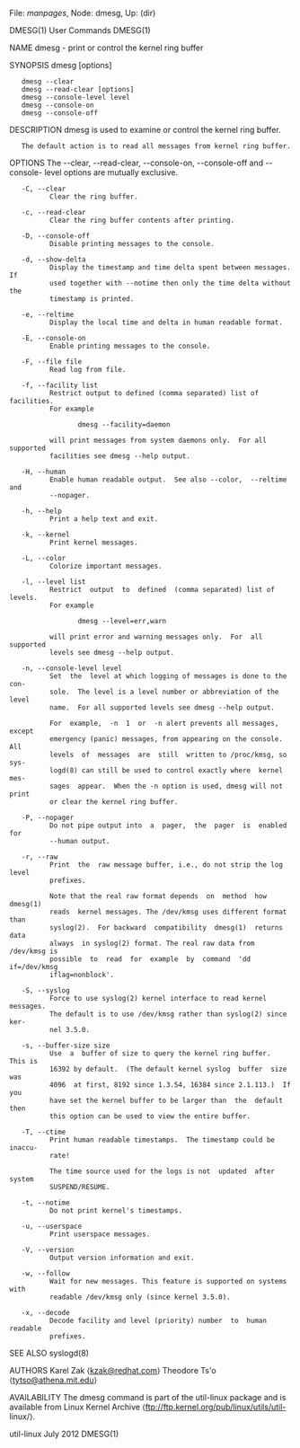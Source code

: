 File: *manpages*,  Node: dmesg,  Up: (dir)

DMESG(1)                         User Commands                        DMESG(1)



NAME
       dmesg - print or control the kernel ring buffer

SYNOPSIS
       dmesg [options]

       dmesg --clear
       dmesg --read-clear [options]
       dmesg --console-level level
       dmesg --console-on
       dmesg --console-off

DESCRIPTION
       dmesg is used to examine or control the kernel ring buffer.

       The default action is to read all messages from kernel ring buffer.

OPTIONS
       The  --clear,  --read-clear, --console-on, --console-off and --console-
       level options are mutually exclusive.

       -C, --clear
              Clear the ring buffer.

       -c, --read-clear
              Clear the ring buffer contents after printing.

       -D, --console-off
              Disable printing messages to the console.

       -d, --show-delta
              Display the timestamp and time delta spent between messages.  If
              used together with --notime then only the time delta without the
              timestamp is printed.

       -e, --reltime
              Display the local time and delta in human readable format.

       -E, --console-on
              Enable printing messages to the console.

       -F, --file file
              Read log from file.

       -f, --facility list
              Restrict output to defined (comma separated) list of facilities.
              For example

                     dmesg --facility=daemon

              will print messages from system daemons only.  For all supported
              facilities see dmesg --help output.

       -H, --human
              Enable human readable output.  See also --color,  --reltime  and
              --nopager.

       -h, --help
              Print a help text and exit.

       -k, --kernel
              Print kernel messages.

       -L, --color
              Colorize important messages.

       -l, --level list
              Restrict  output  to  defined  (comma separated) list of levels.
              For example

                     dmesg --level=err,warn

              will print error and warning messages only.  For  all  supported
              levels see dmesg --help output.

       -n, --console-level level
              Set  the  level at which logging of messages is done to the con‐
              sole.  The level is a level number or abbreviation of the  level
              name.  For all supported levels see dmesg --help output.

              For  example,  -n  1  or  -n alert prevents all messages, except
              emergency (panic) messages, from appearing on the console.   All
              levels  of  messages  are  still  written to /proc/kmsg, so sys‐
              logd(8) can still be used to control exactly where  kernel  mes‐
              sages  appear.  When the -n option is used, dmesg will not print
              or clear the kernel ring buffer.

       -P, --nopager
              Do not pipe output into  a  pager,  the  pager  is  enabled  for
              --human output.

       -r, --raw
              Print  the  raw message buffer, i.e., do not strip the log level
              prefixes.

              Note that the real raw format depends  on  method  how  dmesg(1)
              reads  kernel messages. The /dev/kmsg uses different format than
              syslog(2).  For backward  compatibility  dmesg(1)  returns  data
              always  in syslog(2) format. The real raw data from /dev/kmsg is
              possible  to  read  for  example  by  command  'dd  if=/dev/kmsg
              iflag=nonblock'.

       -S, --syslog
              Force to use syslog(2) kernel interface to read kernel messages.
              The default is to use /dev/kmsg rather than syslog(2) since ker‐
              nel 3.5.0.

       -s, --buffer-size size
              Use  a  buffer of size to query the kernel ring buffer.  This is
              16392 by default.  (The default kernel syslog  buffer  size  was
              4096  at first, 8192 since 1.3.54, 16384 since 2.1.113.)  If you
              have set the kernel buffer to be larger than  the  default  then
              this option can be used to view the entire buffer.

       -T, --ctime
              Print human readable timestamps.  The timestamp could be inaccu‐
              rate!

              The time source used for the logs is not  updated  after  system
              SUSPEND/RESUME.

       -t, --notime
              Do not print kernel's timestamps.

       -u, --userspace
              Print userspace messages.

       -V, --version
              Output version information and exit.

       -w, --follow
              Wait for new messages. This feature is supported on systems with
              readable /dev/kmsg only (since kernel 3.5.0).

       -x, --decode
              Decode facility and level (priority) number  to  human  readable
              prefixes.

SEE ALSO
       syslogd(8)

AUTHORS
       Karel Zak ⟨kzak@redhat.com⟩
       Theodore Ts'o ⟨tytso@athena.mit.edu⟩

AVAILABILITY
       The  dmesg  command  is part of the util-linux package and is available
       from Linux Kernel  Archive  ⟨ftp://ftp.kernel.org/pub/linux/utils/util-
       linux/⟩.



util-linux                         July 2012                          DMESG(1)
